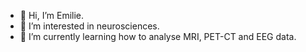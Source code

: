 - 👋 Hi, I’m Emilie.
- 👀 I’m interested in neurosciences.
- 🌱 I’m currently learning how to analyse MRI, PET-CT and EEG data.

<!---
Emi-Szy/Emi-Szy is a ✨ special ✨ repository because its `README.md` (this file) appears on your GitHub profile.
You can click the Preview link to take a look at your changes.
--->
